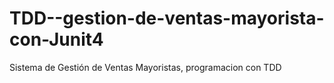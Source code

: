 # TDD--gestion-de-ventas-mayorista-con-Junit4
Sistema de Gestión de Ventas Mayoristas, programacion con TDD 
